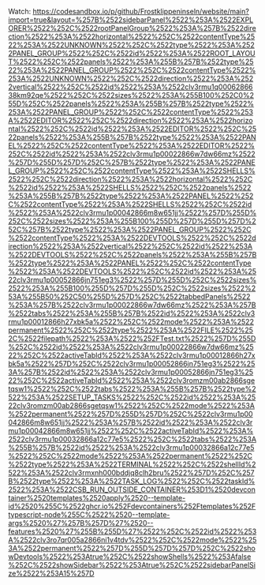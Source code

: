 Watch: https://codesandbox.io/p/github/Frostklippeninseln/website/main?import=true&layout=%257B%2522sidebarPanel%2522%253A%2522EXPLORER%2522%252C%2522rootPanelGroup%2522%253A%257B%2522direction%2522%253A%2522horizontal%2522%252C%2522contentType%2522%253A%2522UNKNOWN%2522%252C%2522type%2522%253A%2522PANEL_GROUP%2522%252C%2522id%2522%253A%2522ROOT_LAYOUT%2522%252C%2522panels%2522%253A%255B%257B%2522type%2522%253A%2522PANEL_GROUP%2522%252C%2522contentType%2522%253A%2522UNKNOWN%2522%252C%2522direction%2522%253A%2522vertical%2522%252C%2522id%2522%253A%2522clv3rmu1q0006286638km92qe%2522%252C%2522sizes%2522%253A%255B100%252C0%255D%252C%2522panels%2522%253A%255B%257B%2522type%2522%253A%2522PANEL_GROUP%2522%252C%2522contentType%2522%253A%2522EDITOR%2522%252C%2522direction%2522%253A%2522horizontal%2522%252C%2522id%2522%253A%2522EDITOR%2522%252C%2522panels%2522%253A%255B%257B%2522type%2522%253A%2522PANEL%2522%252C%2522contentType%2522%253A%2522EDITOR%2522%252C%2522id%2522%253A%2522clv3rmu1p00022866w7dw66mz%2522%257D%255D%257D%252C%257B%2522type%2522%253A%2522PANEL_GROUP%2522%252C%2522contentType%2522%253A%2522SHELLS%2522%252C%2522direction%2522%253A%2522horizontal%2522%252C%2522id%2522%253A%2522SHELLS%2522%252C%2522panels%2522%253A%255B%257B%2522type%2522%253A%2522PANEL%2522%252C%2522contentType%2522%253A%2522SHELLS%2522%252C%2522id%2522%253A%2522clv3rmu1p00042866m8w651jj%2522%257D%255D%252C%2522sizes%2522%253A%255B100%255D%257D%255D%257D%252C%257B%2522type%2522%253A%2522PANEL_GROUP%2522%252C%2522contentType%2522%253A%2522DEVTOOLS%2522%252C%2522direction%2522%253A%2522vertical%2522%252C%2522id%2522%253A%2522DEVTOOLS%2522%252C%2522panels%2522%253A%255B%257B%2522type%2522%253A%2522PANEL%2522%252C%2522contentType%2522%253A%2522DEVTOOLS%2522%252C%2522id%2522%253A%2522clv3rmu1p00052866jn751eg3%2522%257D%255D%252C%2522sizes%2522%253A%255B100%255D%257D%255D%252C%2522sizes%2522%253A%255B50%252C50%255D%257D%252C%2522tabbedPanels%2522%253A%257B%2522clv3rmu1p00022866w7dw66mz%2522%253A%257B%2522tabs%2522%253A%255B%257B%2522id%2522%253A%2522clv3rmu1p00012866h27xbk5a%2522%252C%2522mode%2522%253A%2522permanent%2522%252C%2522type%2522%253A%2522FILE%2522%252C%2522filepath%2522%253A%2522%252FTest.txt%2522%257D%255D%252C%2522id%2522%253A%2522clv3rmu1p00022866w7dw66mz%2522%252C%2522activeTabId%2522%253A%2522clv3rmu1p00012866h27xbk5a%2522%257D%252C%2522clv3rmu1p00052866jn751eg3%2522%253A%257B%2522id%2522%253A%2522clv3rmu1p00052866jn751eg3%2522%252C%2522activeTabId%2522%253A%2522clv3romzm00ab2866sgetqsw1%2522%252C%2522tabs%2522%253A%255B%257B%2522type%2522%253A%2522SETUP_TASKS%2522%252C%2522id%2522%253A%2522clv3romzm00ab2866sgetqsw1%2522%252C%2522mode%2522%253A%2522permanent%2522%257D%255D%257D%252C%2522clv3rmu1p00042866m8w651jj%2522%253A%257B%2522id%2522%253A%2522clv3rmu1p00042866m8w651jj%2522%252C%2522activeTabId%2522%253A%2522clv3rmu1p00032866a12c77e5%2522%252C%2522tabs%2522%253A%255B%257B%2522id%2522%253A%2522clv3rmu1p00032866a12c77e5%2522%252C%2522mode%2522%253A%2522permanent%2522%252C%2522type%2522%253A%2522TERMINAL%2522%252C%2522shellId%2522%253A%2522clv3rmxnh000bddjq8clh2bru%2522%257D%252C%257B%2522type%2522%253A%2522TASK_LOG%2522%252C%2522taskId%2522%253A%2522CSB_RUN_OUTSIDE_CONTAINER%253D1%2520devcontainer%2520templates%2520apply%2520--template-id%2520%255C%2522ghcr.io%252Fdevcontainers%252Ftemplates%252Ftypescript-node%255C%2522%2520--template-args%2520%27%257B%257D%27%2520--features%2520%27%255B%255D%27%2522%252C%2522id%2522%253A%2522clv3ro7qr005a2866ni1v4tdv%2522%252C%2522mode%2522%253A%2522permanent%2522%257D%255D%257D%257D%252C%2522showDevtools%2522%253Atrue%252C%2522showShells%2522%253Afalse%252C%2522showSidebar%2522%253Atrue%252C%2522sidebarPanelSize%2522%253A15%257D
